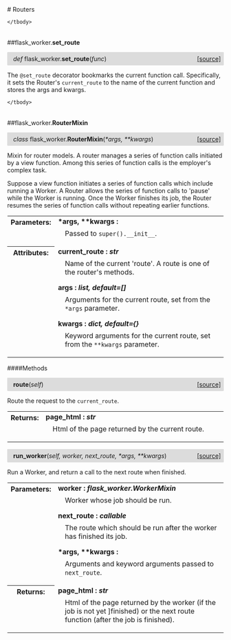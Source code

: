 <script src="https://cdn.mathjax.org/mathjax/latest/MathJax.js?config=TeX-AMS-MML_HTMLorMML" type="text/javascript"></script>

<link rel="stylesheet" href="https://assets.readthedocs.org/static/css/readthedocs-doc-embed.css" type="text/css" />

<style>
    a.src-href {
        float: right;
    }
    p.attr {
        margin-top: 0.5em;
        margin-left: 1em;
    }
    p.func-header {
        background-color: gainsboro;
        border-radius: 0.1em;
        padding: 0.5em;
        padding-left: 1em;
    }
    table.field-table {
        border-radius: 0.1em
    }
</style># Routers

<table class="docutils field-list field-table" frame="void" rules="none">
    <col class="field-name" />
    <col class="field-body" />
    <tbody valign="top">
        
    </tbody>
</table>



##flask_worker.**set_route**

<p class="func-header">
    <i>def</i> flask_worker.<b>set_route</b>(<i>func</i>) <a class="src-href" target="_blank" href="https://github.com/dsbowen/flask-worker/blob/master/flask_worker/router_mixin.py#L7">[source]</a>
</p>

The `@set_route` decorator bookmarks the current function call.
Specifically, it sets the Router's `current_route` to the name of the
current function and stores the args and kwargs.

<table class="docutils field-list field-table" frame="void" rules="none">
    <col class="field-name" />
    <col class="field-body" />
    <tbody valign="top">
        
    </tbody>
</table>



##flask_worker.**RouterMixin**

<p class="func-header">
    <i>class</i> flask_worker.<b>RouterMixin</b>(<i>*args, **kwargs</i>) <a class="src-href" target="_blank" href="https://github.com/dsbowen/flask-worker/blob/master/flask_worker/router_mixin.py#L21">[source]</a>
</p>

Mixin for router models. A router manages a series of function calls initiated by a view function. Among this series of function calls is the employer's complex task.

Suppose a view function initiates a series of function calls which
include running a Worker. A Router allows the series of function calls to
'pause' while the Worker is running. Once the Worker finishes its job,
the Router resumes the series of function calls without repeating earlier
functions.

<table class="docutils field-list field-table" frame="void" rules="none">
    <col class="field-name" />
    <col class="field-body" />
    <tbody valign="top">
        <tr class="field">
    <th class="field-name"><b>Parameters:</b></td>
    <td class="field-body" width="100%"><b>*args, **kwargs : <i></i></b>
<p class="attr">
    Passed to <code>super().__init__</code>.
</p></td>
</tr>
<tr class="field">
    <th class="field-name"><b>Attributes:</b></td>
    <td class="field-body" width="100%"><b>current_route : <i>str</i></b>
<p class="attr">
    Name of the current 'route'. A route is one of the router's methods.
</p>
<b>args : <i>list, default=[]</i></b>
<p class="attr">
    Arguments for the current route, set from the <code>*args</code> parameter.
</p>
<b>kwargs : <i>dict, default={}</i></b>
<p class="attr">
    Keyword arguments for the current route, set from the <code>**kwargs</code> parameter.
</p></td>
</tr>
    </tbody>
</table>



####Methods



<p class="func-header">
    <i></i> <b>route</b>(<i>self</i>) <a class="src-href" target="_blank" href="https://github.com/dsbowen/flask-worker/blob/master/flask_worker/router_mixin.py#L57">[source]</a>
</p>

Route the request to the `current_route`.

<table class="docutils field-list field-table" frame="void" rules="none">
    <col class="field-name" />
    <col class="field-body" />
    <tbody valign="top">
        <tr class="field">
    <th class="field-name"><b>Returns:</b></td>
    <td class="field-body" width="100%"><b>page_html : <i>str</i></b>
<p class="attr">
    Html of the page returned by the current route.
</p></td>
</tr>
    </tbody>
</table>





<p class="func-header">
    <i></i> <b>run_worker</b>(<i>self, worker, next_route, *args, **kwargs</i>) <a class="src-href" target="_blank" href="https://github.com/dsbowen/flask-worker/blob/master/flask_worker/router_mixin.py#L72">[source]</a>
</p>

Run a Worker, and return a call to the next route when finished.

<table class="docutils field-list field-table" frame="void" rules="none">
    <col class="field-name" />
    <col class="field-body" />
    <tbody valign="top">
        <tr class="field">
    <th class="field-name"><b>Parameters:</b></td>
    <td class="field-body" width="100%"><b>worker : <i>flask_worker.WorkerMixin</i></b>
<p class="attr">
    Worker whose job should be run.
</p>
<b>next_route : <i>callable</i></b>
<p class="attr">
    The route which should be run after the worker has finished its job.
</p>
<b>*args, **kwargs : <i></i></b>
<p class="attr">
    Arguments and keyword arguments passed to <code>next_route</code>.
</p></td>
</tr>
<tr class="field">
    <th class="field-name"><b>Returns:</b></td>
    <td class="field-body" width="100%"><b>page_html : <i>str</i></b>
<p class="attr">
    Html of the page returned by the worker (if the job is not yet ]finished) or the next route function (after the job is finished).
</p></td>
</tr>
    </tbody>
</table>

